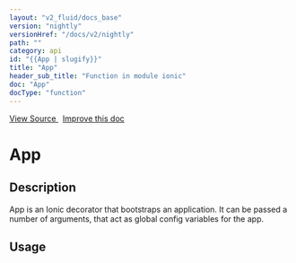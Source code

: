 ```yaml
---
layout: "v2_fluid/docs_base"
version: "nightly"
versionHref: "/docs/v2/nightly"
path: ""
category: api
id: "{{App | slugify}}"
title: "App"
header_sub_title: "Function in module ionic"
doc: "App"
docType: "function"
---
```





<div class="improve-docs">
  <a href='http://github.com/driftyco/ionic2/tree/master/ionic/config/decorators.ts#L114'>
    View Source
  </a>
  &nbsp;
  <a href='http://github.com/driftyco/ionic2/edit/master/ionic/config/decorators.ts#L114'>
    Improve this doc
  </a>

  <!-- TODO(drewrygh, perrygovier): render this block in the correct location, markup identical to component docs -->

</div>




<h1 class="api-title">


App






</h1>






<h2>Description</h2>

<p>App is an Ionic decorator that bootstraps an application. It can be passed a number of arguments, that act as global config variables for the app.</p>

<h2>Usage</h2>



<!-- end content block -->


<!-- end body block -->


